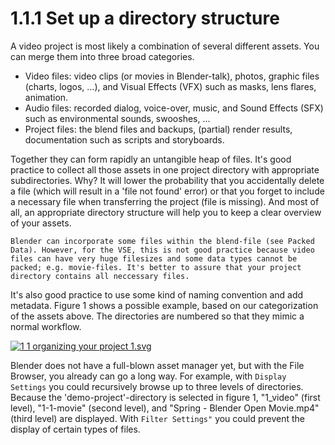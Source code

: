 # 1.1.1 Set up a directory structure

A video project is most likely a combination of several different assets. You can merge them into three broad categories.

* Video files: video clips \(or movies in Blender-talk\), photos, graphic files \(charts, logos, ...\), and Visual Effects \(VFX\) such as masks, lens flares, animation.
* Audio files: recorded dialog, voice-over, music, and Sound Effects \(SFX\) such as environmental sounds, swooshes, ...
* Project files: the blend files and backups, \(partial\) render results, documentation such as scripts and storyboards.

Together they can form rapidly an untangible heap of files. It's good practice to collect all those assets in one project directory with appropriate subdirectories. Why? It will lower the probability that you accidentally delete a file \(which will result in a 'file not found' error\) or that you forget to include a necessary file when transferring the project \(file is missing\). And most of all, an appropriate directory structure will help you to keep a clear overview of your assets.

```text
Blender can incorporate some files within the blend-file (see Packed Data). However, for the VSE, this is not good practice because video files can have very huge filesizes and some data types cannot be packed; e.g. movie-files. It's better to assure that your project directory contains all neccessary files.
```

It's also good practice to use some kind of naming convention and add metadata. Figure 1 shows a possible example, based on our categorization of the assets above. The directories are numbered so that they mimic a normal workflow.

[![1 1 organizing your project 1.svg](https://static.miraheze.org/blendocwiki/thumb/e/e4/1_1_organizing_your_project_1.svg/1920px-1_1_organizing_your_project_1.svg.png)](https://blendoc.miraheze.org/wiki/File:1_1_organizing_your_project_1.svg)

Blender does not have a full-blown asset manager yet, but with the File Browser, you already can go a long way. For example, with `Display Settings` you could recursively browse up to three levels of directories. Because the 'demo-project'-directory is selected in figure 1, "1\_video" \(first level\), "1-1-movie" \(second level\), and "Spring - Blender Open Movie.mp4" \(third level\) are displayed. With `Filter Settings"` you could prevent the display of certain types of files.

